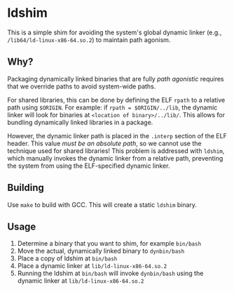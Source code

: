 # ldshim

This is a simple shim for avoiding the system's global dynamic linker (e.g., `/lib64/ld-linux-x86-64.so.2`) to maintain path agonism.

## Why?

Packaging dynamically linked binaries that are fully *path agonistic* requires that we override paths to avoid system-wide paths.

For shared libraries, this can be done by defining the ELF `rpath` to a relative path using `$ORIGIN`. For example: if 
`rpath = $ORIGIN/../lib`, the dynamic linker will look for binaries at `<location of binary>/../lib/`. This allows for bundling
dynamically linked libraries in a package.

However, the dynamic linker path is placed in the `.interp` section of the ELF header. This value *must be an absolute path*, so
we cannot use the technique used for shared libraries! This problem is addressed with `ldshim`, which manually invokes the dynamic 
linker from a relative path, preventing the system from using the ELF-specified dynamic linker. 

## Building

Use `make` to build with GCC. This will create a static `ldshim` binary.

## Usage

1. Determine a binary that you want to shim, for example `bin/bash`
2. Move the actual, dynamically linked binary to `dynbin/bash`
3. Place a copy of ldshim at `bin/bash`
4. Place a dynamic linker at `lib/ld-linux-x86-64.so.2`
5. Running the ldshim at `bin/bash` will invoke `dynbin/bash` using the dynamic linker at `lib/ld-linux-x86-64.so.2`
